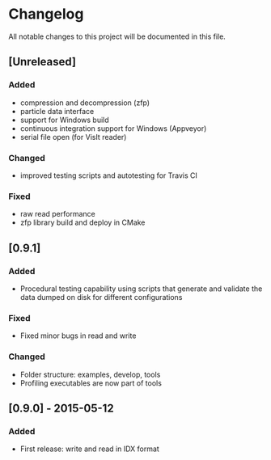 # Changelog
All notable changes to this project will be documented in this file.

## [Unreleased]
### Added
- compression and decompression (zfp)
- particle data interface
- support for Windows build
- continuous integration support for Windows (Appveyor)
- serial file open (for VisIt reader)

### Changed
- improved testing scripts and autotesting for Travis CI

### Fixed
- raw read performance
- zfp library build and deploy in CMake 

## [0.9.1]
### Added
- Procedural testing capability using scripts
that generate and validate the data dumped on disk
for different configurations

### Fixed
- Fixed minor bugs in read and write

### Changed
- Folder structure: examples, develop, tools
- Profiling executables are now part of tools

## [0.9.0] - 2015-05-12
### Added
- First release: write and read in IDX format
